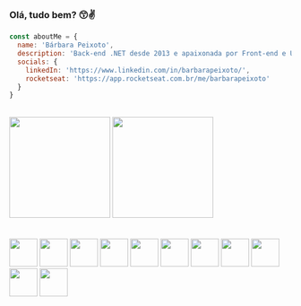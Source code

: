 
<h3>Olá, tudo bem? 😙✌ </h3>

```javascript
const aboutMe = {
  name: 'Bárbara Peixoto',
  description: 'Back-end .NET desde 2013 e apaixonada por Front-end e UI Design 💜',
  socials: {
    linkedIn: 'https://www.linkedin.com/in/barbarapeixoto/',
    rocketseat: 'https://app.rocketseat.com.br/me/barbarapeixoto'
  }
}
```
<br>
<div align="left">
  <img height="180em" src="https://github-readme-stats.vercel.app/api/top-langs/?username=barbarapxto&layout=compact&theme=dark" />
  <img height="180em" src="https://github-readme-stats.vercel.app/api?username=barbarapxto&theme=dark&show_icons=true" />
</div>
 
<br>
<br>

<div align="left">
  <img height="50px" src='https://cdn.jsdelivr.net/gh/devicons/devicon/icons/figma/figma-original.svg'>
  <img height="50px" src='https://cdn.jsdelivr.net/gh/devicons/devicon/icons/html5/html5-original.svg'>
  <img height="50px" src='https://cdn.jsdelivr.net/gh/devicons/devicon/icons/css3/css3-original.svg'>
  <img height="50px" src='https://cdn.jsdelivr.net/gh/devicons/devicon/icons/javascript/javascript-original.svg'>
  <img height="50px" src='https://cdn.jsdelivr.net/gh/devicons/devicon/icons/react/react-original.svg'>
  <img height="50px" src='https://cdn.jsdelivr.net/gh/devicons/devicon/icons/sass/sass-original.svg'>
  <!--<img height="50px" src='https://cdn.jsdelivr.net/gh/devicons/devicon/icons/bootstrap/bootstrap-original.svg'>
  <img height="50px" src='https://cdn.jsdelivr.net/gh/devicons/devicon/icons/bulma/bulma-plain.svg'>-->
  <img height="50px" src='https://cdn.jsdelivr.net/gh/devicons/devicon/icons/csharp/csharp-original.svg'>
  <img height="50px" src='https://cdn.jsdelivr.net/gh/devicons/devicon/icons/dot-net/dot-net-plain-wordmark.svg'>
  <img height="50px" src='https://cdn.jsdelivr.net/gh/devicons/devicon/icons/git/git-original.svg'>
  <img height="50px" src='https://cdn.jsdelivr.net/gh/devicons/devicon/icons/vscode/vscode-original.svg'>
  <img height="50px" src='https://cdn.jsdelivr.net/gh/devicons/devicon/icons/visualstudio/visualstudio-plain.svg'>
</div>
<br>
